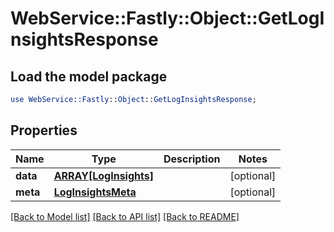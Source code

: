 # WebService::Fastly::Object::GetLogInsightsResponse

## Load the model package
```perl
use WebService::Fastly::Object::GetLogInsightsResponse;
```

## Properties
Name | Type | Description | Notes
------------ | ------------- | ------------- | -------------
**data** | [**ARRAY[LogInsights]**](LogInsights.md) |  | [optional] 
**meta** | [**LogInsightsMeta**](LogInsightsMeta.md) |  | [optional] 

[[Back to Model list]](../README.md#documentation-for-models) [[Back to API list]](../README.md#documentation-for-api-endpoints) [[Back to README]](../README.md)


